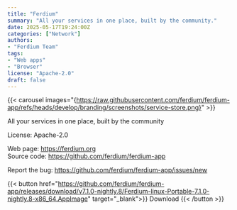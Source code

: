 ```yaml
---
title: "Ferdium"
summary: "All your services in one place, built by the community."
date: 2025-05-17T19:24:00Z
categories: ["Network"]
authors:
- "Ferdium Team"
tags: 
- "Web apps"
- "Browser"
license: "Apache-2.0"
draft: false
---
```


{{< carousel images="{https://raw.githubusercontent.com/ferdium/ferdium-app/refs/heads/develop/branding/screenshots/service-store.png}" >}}

All your services in one place, built by the community

License: Apache-2.0

Web page: <https://ferdium.org>  
Source code: <https://github.com/ferdium/ferdium-app>

Report the bug: <https://github.com/ferdium/ferdium-app/issues/new>  

{{< button href="https://github.com/ferdium/ferdium-app/releases/download/v7.1.0-nightly.8/Ferdium-linux-Portable-7.1.0-nightly.8-x86_64.AppImage" target="_blank">}}
Download
{{< /button >}}